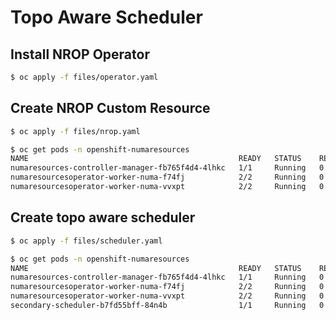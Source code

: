 # Topo Aware Scheduler

## Install NROP Operator

```bash
$ oc apply -f files/operator.yaml
```

## Create NROP Custom Resource

```bash
$ oc apply -f files/nrop.yaml
```

```bash
$ oc get pods -n openshift-numaresources
NAME                                               READY   STATUS    RESTARTS   AGE
numaresources-controller-manager-fb765f4d4-4lhkc   1/1     Running   0          20m
numaresourcesoperator-worker-numa-f74fj            2/2     Running   0          6m14s
numaresourcesoperator-worker-numa-vvxpt            2/2     Running   0          6m14s
```

## Create topo aware scheduler

```bash
$ oc apply -f files/scheduler.yaml
```

```bash
$ oc get pods -n openshift-numaresources
NAME                                               READY   STATUS    RESTARTS   AGE
numaresources-controller-manager-fb765f4d4-4lhkc   1/1     Running   0          23m
numaresourcesoperator-worker-numa-f74fj            2/2     Running   0          8m39s
numaresourcesoperator-worker-numa-vvxpt            2/2     Running   0          8m39s
secondary-scheduler-b7fd55bff-84n4b                1/1     Running   0          25s
```
